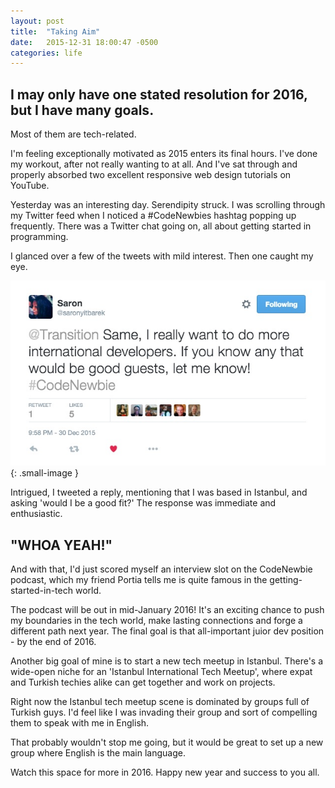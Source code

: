 ```yaml
---
layout: post
title:  "Taking Aim"
date:   2015-12-31 18:00:47 -0500
categories: life 
---
```


## I may only have one stated resolution for 2016, but I have many goals. 

Most of them are tech-related. 

I'm feeling exceptionally motivated as 2015 enters its final hours. I've done my workout, after not really wanting to at all. And I've sat through and properly absorbed two excellent responsive web design tutorials on YouTube. 

Yesterday was an interesting day. Serendipity struck. I was scrolling through my Twitter feed when I noticed a #CodeNewbies hashtag popping up frequently. There was a Twitter chat going on, all about getting started in programming. 

I glanced over a few of the tweets with mild interest. Then one caught my eye.

![Tweet](/images/tweet.jpg){: .small-image }

Intrigued, I tweeted a reply, mentioning that I was based in Istanbul, and asking 'would I be a good fit?' The response was immediate and enthusiastic. 

## "WHOA YEAH!"

And with that, I'd just scored myself an interview slot on the CodeNewbie podcast, which my friend Portia tells me is quite famous in the getting-started-in-tech world. 

The podcast will be out in mid-January 2016! It's an exciting chance to push my boundaries in the tech world, make lasting connections and forge a different path next year. The final goal is that all-important juior dev position - by the end of 2016. 

Another big goal of mine is to start a new tech meetup in Istanbul. There's a wide-open niche for an 'Istanbul International Tech Meetup', where expat and Turkish techies alike can get together and work on projects. 

Right now the Istanbul tech meetup scene is dominated by groups full of Turkish guys. I'd feel like I was invading their group and sort of compelling them to speak with me in English. 

That probably wouldn't stop me going, but it would be great to set up a new group where English is the main language.

Watch this space for more in 2016. Happy new year and success to you all.


